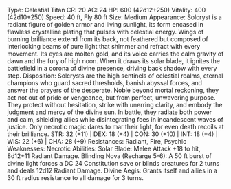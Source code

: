 Type: Celestial Titan
CR: 20
AC: 24
HP: 600 (42d12+250)
Vitality: 400 (42d10+250)
Speed: 40 ft, Fly 80 ft
Size: Medium
Appearance: Solcryst is a radiant figure of golden armor and living sunlight, its form encased in flawless crystalline plating that pulses with celestial energy. Wings of burning brilliance extend from its back, not feathered but composed of interlocking beams of pure light that shimmer and refract with every movement. Its eyes are molten gold, and its voice carries the calm gravity of dawn and the fury of high noon. When it draws its solar blade, it ignites the battlefield in a corona of divine presence, driving back shadow with every step.
Disposition: Solcrysts are the high sentinels of celestial realms, eternal champions who guard sacred thresholds, banish abyssal forces, and answer the prayers of the desperate. Noble beyond mortal reckoning, they act not out of pride or vengeance, but from perfect, unwavering purpose. They protect without hesitation, strike with unerring clarity, and embody the judgment and mercy of the divine sun. In battle, they radiate both power and calm, shielding allies while disintegrating foes in incandescent waves of justice. Only necrotic magic dares to mar their light, for even death recoils at their brilliance.
STR: 32 (+11) | DEX: 18 (+4) | CON: 30 (+10) | INT: 18 (+4) | WIS: 22 (+6) | CHA: 28 (+9)
Resistances: Radiant, Fire, Psychic
Weaknesses: Necrotic
Abilities:
Solar Blade: Melee Attack +18 to hit, 8d12+11 Radiant Damage.
Blinding Nova (Recharge 5-6): A 50 ft burst of divine light forces a DC 24 Constitution save or blinds creatures for 2 turns and deals 12d12 Radiant Damage.
Divine Aegis: Grants itself and allies in a 30 ft radius resistance to all damage for 3 turns.
